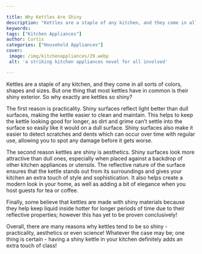 ```yaml
---

title: Why Kettles Are Shiny
description: "Kettles are a staple of any kitchen, and they come in all sorts of colors, shapes and sizes. But one thing that most kettles have ...you wont regret reading on"
keywords: 
tags: ["Kitchen Appliances"]
author: Curtis
categories: ["Household Appliances"]
cover: 
 image: /img/kitchenappliances/29.webp
 alt: 'a striking kitchen appliances novel for all involved'

---
```


Kettles are a staple of any kitchen, and they come in all sorts of colors, shapes and sizes. But one thing that most kettles have in common is their shiny exterior. So why exactly are kettles so shiny?

The first reason is practicality. Shiny surfaces reflect light better than dull surfaces, making the kettle easier to clean and maintain. This helps to keep the kettle looking good for longer, as dirt and grime can’t settle into the surface so easily like it would on a dull surface. Shiny surfaces also make it easier to detect scratches and dents which can occur over time with regular use, allowing you to spot any damage before it gets worse.

The second reason kettles are shiny is aesthetics. Shiny surfaces look more attractive than dull ones, especially when placed against a backdrop of other kitchen appliances or utensils. The reflective nature of the surface ensures that the kettle stands out from its surroundings and gives your kitchen an extra touch of style and sophistication. It also helps create a modern look in your home, as well as adding a bit of elegance when you host guests for tea or coffee. 

Finally, some believe that kettles are made with shiny materials because they help keep liquid inside hotter for longer periods of time due to their reflective properties; however this has yet to be proven conclusively! 

Overall, there are many reasons why kettles tend to be so shiny - practicality, aesthetics or even science! Whatever the case may be; one thing is certain - having a shiny kettle in your kitchen definitely adds an extra touch of class!
